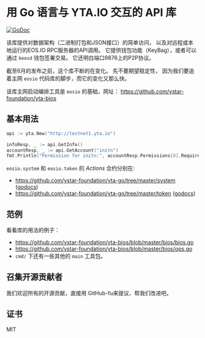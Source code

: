 用 Go 语言与 YTA.IO 交互的 API 库
=========================

[![GoDoc](https://godoc.org/github.com/ystar-foundation/yta-go?status.svg)](https://godoc.org/github.com/ystar-foundation/yta-go)

该库提供对数据架构（二进制打包和JSON接口）的简单访问，
以及对远程或本地运行的EOS.IO RPC服务器的API调用。 
它提供钱包功能（KeyBag），或者可以通过 `keosd` 钱包签署交易。 
它还明白端口9876上的P2P协议。

截至6月的发布之前，这个库不断的在变化。 先不要期望稳定性，
因为我们要追着主网 `eosio` 代码库的脚步，而它的变化又那么快。

该库主网启动编排工具是 `eosio` 的基础，网址：
https://github.com/ystar-foundation/yta-bios


基本用法
-----------

```go
api := yta.New("http://testnet1.yta.io")

infoResp, _ := api.GetInfo()
accountResp, _ := api.GetAccount("initn")
fmt.Println("Permission for initn:", accountResp.Permissions[0].RequiredAuth.Keys)
```

`eosio.system` 和 `eosio.token` 的 _Actions_ 合约分别在:
* https://github.com/ystar-foundation/yta-go/tree/master/system ([godocs](https://godoc.org/github.com/ystar-foundation/yta-go/system))
* https://github.com/ystar-foundation/yta-go/tree/master/token ([godocs](https://godoc.org/github.com/ystar-foundation/yta-go/token))

范例
-------

看看库的用法的例子：

* https://github.com/ystar-foundation/yta-bios/blob/master/bios/bios.go
* https://github.com/ystar-foundation/yta-bios/blob/master/bios/ops.go
* `cmd/` 下还有一些其他的 `main` 工具包。


召集开源贡献者
------------

我们欢迎所有的开源贡献，直接用 GitHub-fu来提议、帮我们改进吧。


证书
-------

MIT

